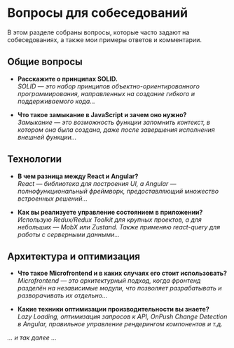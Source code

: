 # Вопросы для собеседований

В этом разделе собраны вопросы, которые часто задают на собеседованиях, а также мои примеры ответов и комментарии.

## Общие вопросы

-   **Расскажите о принципах SOLID.**  
    _SOLID — это набор принципов объектно-ориентированного программирования, направленных на создание гибкого и поддерживаемого кода..._

-   **Что такое замыкание в JavaScript и зачем оно нужно?**  
    _Замыкание — это возможность функции запомнить контекст, в котором она была создана, даже после завершения исполнения внешней функции..._

## Технологии

-   **В чем разница между React и Angular?**  
    _React — библиотека для построения UI, а Angular — полнофункциональный фреймворк, предоставляющий множество встроенных решений..._

-   **Как вы реализуете управление состоянием в приложении?**  
    _Использую Redux/Redux Toolkit для крупных проектов, а для небольших — MobX или Zustand. Также применяю react-query для работы с серверными данными..._

## Архитектура и оптимизация

-   **Что такое Microfrontend и в каких случаях его стоит использовать?**  
    _Microfrontend — это архитектурный подход, когда фронтенд разделён на независимые модули, что позволяет разрабатывать и разворачивать их отдельно..._

-   **Какие техники оптимизации производительности вы знаете?**  
    _Lazy Loading, оптимизация запросов к API, OnPush Change Detection в Angular, правильное управление рендерингом компонентов и т.д._

_… и так далее …_
